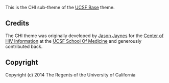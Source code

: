 This is the CHI sub-theme of the [UCSF Base](https://github.com/ucsf-drupal/ucsf_base) theme.

## Credits

The CHI theme was originally developed by [Jason Jaynes](https://github.com/jaysonjaynes) for the [Center of HIV Information](http://chi.ucsf.edu/) at the [UCSF School Of Medicine](http://medschool.ucsf.edu/) and generously contributed back.

## Copyright

Copyright (c) 2014 The Regents of the University of California
